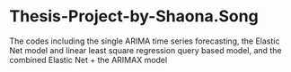 # Thesis-Project-by-Shaona.Song
The codes including the single ARIMA time series forecasting, the Elastic Net model and linear least square regression query based model,
and the combined Elastic Net + the ARIMAX model

